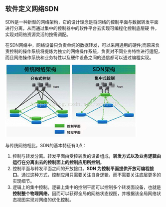 ## 软件定义网络SDN

SDN是一种新型的网络架构，它的设计理念是将网络的控制平面与数据转发平面进行分离，从而通过集中的控制器中的软件平台去实现可编程化控制底层硬 件，实现对网络资源灵活的按需调配。

在SDN网络中，网络设备只负责单纯的数据转发，可以采用通用的硬件;而原来负责控制的操作系统将提炼为独立的网络操作系统，负责对不同业务特性进行适配，而且网络操作系统和业务特性以及硬件设备之间的通信都可以通过编程实现。

![img](assets\软件定义网络SDN\20141119233833211.jpg)

与传统网络相比，SDN的基本特征有3点：

1. 控制与转发分离。转发平面由受控转发的设备组成，**转发方式以及业务逻辑由运行在分离出去的控制面上的控制应用所控制**。
2. 控制平面与转发平面之间的开放接口。**SDN 为控制平面提供开放可编程接口**。通过这种方式，控制应用只需要关注自身逻辑，而不需要关注底层更多的实现细节。
3. 逻辑上的集中控制。逻辑上集中的控制平面可以控制多个转发面设备，也就是**控制整个物理网络**，因而可以获得全局的网络状态视图，并根据该全局网络状态视图实现对网络的优化控制。